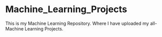 # Machine_Learning_Projects
This is my Machine Learning Repository. Where I have uploaded my all-Machine Learning Projects.
